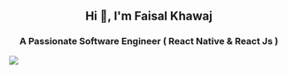 ##  <p align="center"> Hi 👋, I'm Faisal Khawaj </p>
### <center>  A Passionate Software Engineer ( React Native & React Js ) </center>

![](https://komarev.com/ghpvc/?username=FaisalKhawaj)
